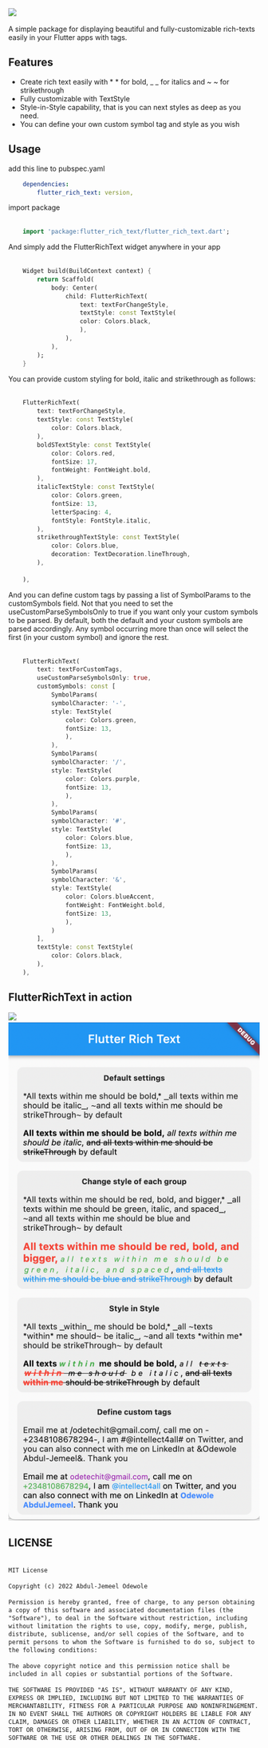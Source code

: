 <a href="https://opensource.org/licenses/MIT">
  <img src="https://img.shields.io/badge/License-MIT-yellow.svg"/>
</a>

A simple package for displaying beautiful and fully-customizable rich-texts easily in your Flutter apps with tags.

## Features

- Create rich text easily with \* \* for bold, \_ \_ for italics and ~ ~ for strikethrough
- Fully customizable with TextStyle
- Style-in-Style capability, that is you can next styles as deep as you need.
- You can define your own custom symbol tag and style as you wish

## Usage

add this line to pubspec.yaml

```yaml
    dependencies:
        flutter_rich_text: version,
```

import package

```dart

    import 'package:flutter_rich_text/flutter_rich_text.dart';

```

And simply add the FlutterRichText widget anywhere in your app

```dart

    Widget build(BuildContext context) {
        return Scaffold(
            body: Center(
                child: FlutterRichText(
                    text: textForChangeStyle,
                    textStyle: const TextStyle(
                    color: Colors.black,
                    ),
                ),
            ),
        );
    }

```

You can provide custom styling for bold, italic and strikethrough as follows:

```dart

    FlutterRichText(
        text: textForChangeStyle,
        textStyle: const TextStyle(
            color: Colors.black,
        ),
        boldSTextStyle: const TextStyle(
            color: Colors.red,
            fontSize: 17,
            fontWeight: FontWeight.bold,
        ),
        italicTextStyle: const TextStyle(
            color: Colors.green,
            fontSize: 13,
            letterSpacing: 4,
            fontStyle: FontStyle.italic,
        ),
        strikethroughTextStyle: const TextStyle(
            color: Colors.blue,
            decoration: TextDecoration.lineThrough,
        ),
        
    ),
```
And you can define custom tags by passing a list of SymbolParams to the customSymbols field. Not that you need to set the useCustomParseSymbolsOnly to true if you want only your custom symbols to be parsed. By default, both the default and your custom symbols are parsed accordingly. Any symbol occurring more than once will select the first (in your custom symbol) and ignore the rest.

```dart

    FlutterRichText(
        text: textForCustomTags,
        useCustomParseSymbolsOnly: true,
        customSymbols: const [
            SymbolParams(
            symbolCharacter: '-',
            style: TextStyle(
                color: Colors.green,
                fontSize: 13,
                ),
            ),
            SymbolParams(
            symbolCharacter: '/',
            style: TextStyle(
                color: Colors.purple,
                fontSize: 13,
                ),
            ),
            SymbolParams(
            symbolCharacter: '#',
            style: TextStyle(
                color: Colors.blue,
                fontSize: 13,
                ),
            ),
            SymbolParams(
            symbolCharacter: '&',
            style: TextStyle(
                color: Colors.blueAccent,
                fontWeight: FontWeight.bold,
                fontSize: 13,
                ),
            )
        ],
        textStyle: const TextStyle(
            color: Colors.black,
        ), 
    ),

```
## FlutterRichText in action
![](visuals/recording.gif)
![](visuals/screenshot.png)


## LICENSE

```

MIT License

Copyright (c) 2022 Abdul-Jemeel Odewole

Permission is hereby granted, free of charge, to any person obtaining a copy of this software and associated documentation files (the "Software"), to deal in the Software without restriction, including without limitation the rights to use, copy, modify, merge, publish, distribute, sublicense, and/or sell copies of the Software, and to permit persons to whom the Software is furnished to do so, subject to the following conditions:

The above copyright notice and this permission notice shall be included in all copies or substantial portions of the Software.

THE SOFTWARE IS PROVIDED "AS IS", WITHOUT WARRANTY OF ANY KIND, EXPRESS OR IMPLIED, INCLUDING BUT NOT LIMITED TO THE WARRANTIES OF MERCHANTABILITY, FITNESS FOR A PARTICULAR PURPOSE AND NONINFRINGEMENT. IN NO EVENT SHALL THE AUTHORS OR COPYRIGHT HOLDERS BE LIABLE FOR ANY CLAIM, DAMAGES OR OTHER LIABILITY, WHETHER IN AN ACTION OF CONTRACT, TORT OR OTHERWISE, ARISING FROM, OUT OF OR IN CONNECTION WITH THE SOFTWARE OR THE USE OR OTHER DEALINGS IN THE SOFTWARE.

```